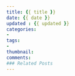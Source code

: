 ```yaml
---
title: {{ title }}
date: {{ date }}
updated : {{ updated }}
categories:
-
tags:
-
thumbnail:
comments:
### Related Posts
---
```

